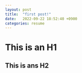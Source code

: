 ```yaml
---
layout: post
title:  "first post!"
date:   2022-09-22 18:52:40 +0900
categories: resume
---
```

This is an H1
===
This is ans H2
---